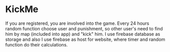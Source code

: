 # KickMe
If you are registered, you are involved into the game. Every 24 hours random function choose user and punishment, so other user's need to find him by map (included into app) and "kick" him.
I use firebase database as storage and also I use firebase as host for website, where timer and random function do their calculations.
